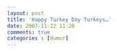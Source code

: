 ```yaml
---
layout: post
title: 'Happy Turkey Day Turkeys…'
date: 2007-11-22 11:20
comments: true
categories : [Humor]
---  
```


<img src="/images/Thanksgiving.jpg" alt="" />

